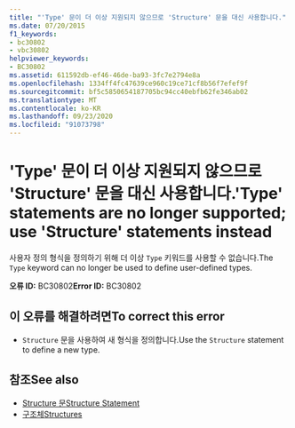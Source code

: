 ```yaml
---
title: "'Type' 문이 더 이상 지원되지 않으므로 'Structure' 문을 대신 사용합니다."
ms.date: 07/20/2015
f1_keywords:
- bc30802
- vbc30802
helpviewer_keywords:
- BC30802
ms.assetid: 611592db-ef46-46de-ba93-3fc7e2794e8a
ms.openlocfilehash: 1334ff4fc47639ce960c19ce71cf8b56f7efef9f
ms.sourcegitcommit: bf5c5850654187705bc94cc40ebfb62fe346ab02
ms.translationtype: MT
ms.contentlocale: ko-KR
ms.lasthandoff: 09/23/2020
ms.locfileid: "91073798"
---
```

# <a name="type-statements-are-no-longer-supported-use-structure-statements-instead"></a><span data-ttu-id="a1121-102">'Type' 문이 더 이상 지원되지 않으므로 'Structure' 문을 대신 사용합니다.</span><span class="sxs-lookup"><span data-stu-id="a1121-102">'Type' statements are no longer supported; use 'Structure' statements instead</span></span>

<span data-ttu-id="a1121-103">사용자 정의 형식을 정의하기 위해 더 이상 `Type` 키워드를 사용할 수 없습니다.</span><span class="sxs-lookup"><span data-stu-id="a1121-103">The `Type` keyword can no longer be used to define user-defined types.</span></span>  
  
 <span data-ttu-id="a1121-104">**오류 ID:** BC30802</span><span class="sxs-lookup"><span data-stu-id="a1121-104">**Error ID:** BC30802</span></span>  
  
## <a name="to-correct-this-error"></a><span data-ttu-id="a1121-105">이 오류를 해결하려면</span><span class="sxs-lookup"><span data-stu-id="a1121-105">To correct this error</span></span>  
  
- <span data-ttu-id="a1121-106">`Structure` 문을 사용하여 새 형식을 정의합니다.</span><span class="sxs-lookup"><span data-stu-id="a1121-106">Use the `Structure` statement to define a new type.</span></span>  
  
## <a name="see-also"></a><span data-ttu-id="a1121-107">참조</span><span class="sxs-lookup"><span data-stu-id="a1121-107">See also</span></span>

- [<span data-ttu-id="a1121-108">Structure 문</span><span class="sxs-lookup"><span data-stu-id="a1121-108">Structure Statement</span></span>](../language-reference/statements/structure-statement.md)
- [<span data-ttu-id="a1121-109">구조체</span><span class="sxs-lookup"><span data-stu-id="a1121-109">Structures</span></span>](../programming-guide/language-features/data-types/structures.md)
